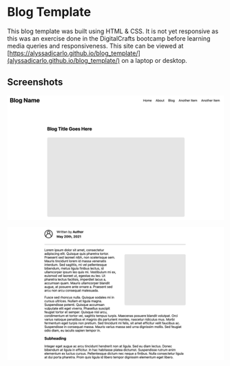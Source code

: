 # Blog Template

This blog template was built using HTML & CSS. It is not yet responsive as this was an exercise done in the DigitalCrafts bootcamp before learning media queries and responsiveness. This site can be viewed at [https://alyssadicarlo.github.io/blog_template/](alyssadicarlo.github.io/blog_template/) on a laptop or desktop.

## Screenshots

![screenshot 1](https://github.com/alyssadicarlo/blog_template/blob/main/screenshot_1.png)

![screenshot 2](https://github.com/alyssadicarlo/blog_template/blob/main/screenshot_2.png)
